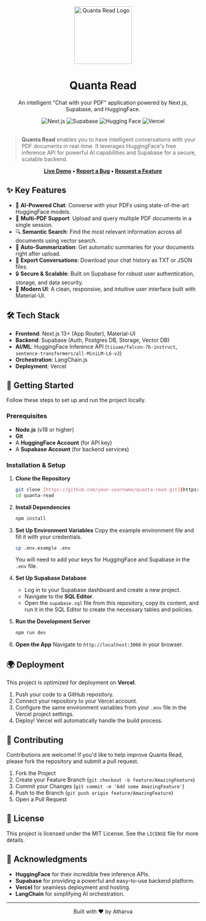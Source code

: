 <div align="center">
  <img src="https://github.com/neel1996/supesquire/assets/47709856/2b97f1e7-6ec1-41e1-b3af-d73e1c48b4b4" alt="Quanta Read Logo" width="150"/>
  <h1>Quanta Read</h1>
  <p>An intelligent "Chat with your PDF" application powered by Next.js, Supabase, and HuggingFace.</p>

  <div>
    <img src="https://img.shields.io/badge/Next.js-13+-black?style=for-the-badge&logo=next.js" alt="Next.js">
    <img src="https://img.shields.io/badge/Supabase-DB-3ECF8E?style=for-the-badge&logo=supabase" alt="Supabase">
    <img src="https://img.shields.io/badge/HuggingFace-Inference-yellow?style=for-the-badge&logo=huggingface" alt="Hugging Face">
    <img src="https://img.shields.io/badge/Vercel-Deploy-black?style=for-the-badge&logo=vercel" alt="Vercel">
  </div>
  <br/>
</div>

> **Quanta Read** enables you to have intelligent conversations with your PDF documents in real-time. It leverages HuggingFace's free inference API for powerful AI capabilities and Supabase for a secure, scalable backend.

<div align="center">

**[Live Demo](https://your-demo-url.com) • [Report a Bug](https://github.com/your-username/quanta-read/issues) • [Request a Feature](https://github.com/your-username/quanta-read/issues)**

</div>

## ✨ Key Features

-   🤖 **AI-Powered Chat**: Converse with your PDFs using state-of-the-art HuggingFace models.
-   📄 **Multi-PDF Support**: Upload and query multiple PDF documents in a single session.
-   🔍 **Semantic Search**: Find the most relevant information across all documents using vector search.
-   📝 **Auto-Summarization**: Get automatic summaries for your documents right after upload.
-   💾 **Export Conversations**: Download your chat history as TXT or JSON files.
-   🔒 **Secure & Scalable**: Built on Supabase for robust user authentication, storage, and data security.
-   🎨 **Modern UI**: A clean, responsive, and intuitive user interface built with Material-UI.

## 🛠️ Tech Stack

-   **Frontend**: Next.js 13+ (App Router), Material-UI
-   **Backend**: Supabase (Auth, Postgres DB, Storage, Vector DB)
-   **AI/ML**: HuggingFace Inference API (`tiiuae/falcon-7b-instruct`, `sentence-transformers/all-MiniLM-L6-v2`)
-   **Orchestration**: LangChain.js
-   **Deployment**: Vercel

## 🚀 Getting Started

Follow these steps to set up and run the project locally.

### Prerequisites

-   **Node.js** (v18 or higher)
-   **Git**
-   A **HuggingFace Account** (for API key)
-   A **Supabase Account** (for backend services)

### Installation & Setup

1.  **Clone the Repository**
    ```bash
    git clone [https://github.com/your-username/quanta-read.git](https://github.com/your-username/quanta-read.git)
    cd quanta-read
    ```

2.  **Install Dependencies**
    ```bash
    npm install
    ```

3.  **Set Up Environment Variables**
    Copy the example environment file and fill it with your credentials.
    ```bash
    cp .env.example .env
    ```
    You will need to add your keys for HuggingFace and Supabase in the `.env` file.

4.  **Set Up Supabase Database**
    -   Log in to your Supabase dashboard and create a new project.
    -   Navigate to the **SQL Editor**.
    -   Open the `supabase.sql` file from this repository, copy its content, and run it in the SQL Editor to create the necessary tables and policies.

5.  **Run the Development Server**
    ```bash
    npm run dev
    ```

6.  **Open the App**
    Navigate to `http://localhost:3000` in your browser.

## 🌍 Deployment

This project is optimized for deployment on **Vercel**.

1.  Push your code to a GitHub repository.
2.  Connect your repository to your Vercel account.
3.  Configure the same environment variables from your `.env` file in the Vercel project settings.
4.  Deploy! Vercel will automatically handle the build process.

## 🤝 Contributing

Contributions are welcome! If you'd like to help improve Quanta Read, please fork the repository and submit a pull request.

1.  Fork the Project
2.  Create your Feature Branch (`git checkout -b feature/AmazingFeature`)
3.  Commit your Changes (`git commit -m 'Add some AmazingFeature'`)
4.  Push to the Branch (`git push origin feature/AmazingFeature`)
5.  Open a Pull Request

## 📜 License

This project is licensed under the MIT License. See the `LICENSE` file for more details.

## 🙏 Acknowledgments

-   **HuggingFace** for their incredible free inference APIs.
-   **Supabase** for providing a powerful and easy-to-use backend platform.
-   **Vercel** for seamless deployment and hosting.
-   **LangChain** for simplifying AI orchestration.

---
<div align="center">
  Built with ❤️ by Atharva
</div>
